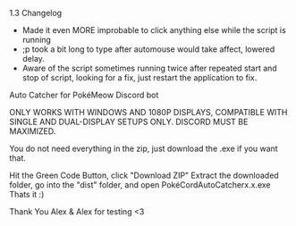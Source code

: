 1.3 Changelog
- Made it even MORE improbable to click anything else while the script is running
- ;p took a bit long to type after automouse would take affect, lowered delay.
- Aware of the script sometimes running twice after repeated start and stop of script, looking for a fix, just restart the application to fix.

Auto Catcher for PokéMeow Discord bot

ONLY WORKS WITH WINDOWS AND 1080P DISPLAYS, COMPATIBLE WITH SINGLE AND DUAL-DISPLAY SETUPS ONLY. DISCORD MUST BE MAXIMIZED. 

You do not need everything in the zip, just download the .exe if you want that.

Hit the Green Code Button, click "Download ZIP"
Extract the downloaded folder, go into the "dist" folder, and open PokéCordAutoCatcherx.x.exe
Thats it :)

Thank You Alex & Alex for testing <3

